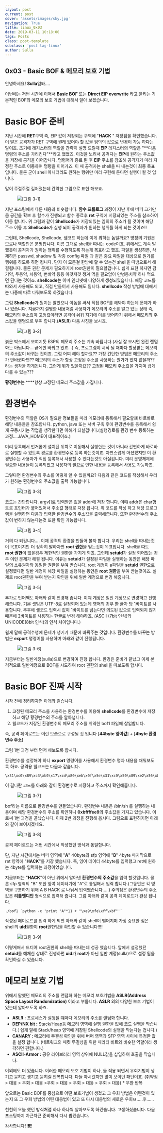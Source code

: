 ```yaml
---
layout: post
current: post
cover: 'assets/images/sky.jpg'
navigation: True
title: linux_0x03
date: 2019-03-11 10:18:00
tags: Posts
class: post-template
subclass: 'post tag-linux'
author: Sulla
---
```


## 0x03 - Basic BOF & 메모리 보호 기법

안녕하세요! **Sulla**임돠....

이번에는 저번 시간에 이어서 **Basic BOF** 또는 **Direct EIP overwrite** 라고 불리는 기본적인 BOF와 메모리 보호 기법에 대해서 알아 보겠습니다.

# Basic BOF 준비

지난 시간에 **RET**구역 즉, EIP 값이 저장되는 구역에 "**HACK** " 저장됨을 확인했습니다. 이 말은 공격자가 RET 구역에 원래 있어야 할 값을 임의의 값으로 변경이 가능 하다는 말이죠.  초기에 레지스터의 역할을 간략히 설명 드릴때 **EIP** 레지스터의 역할은 "**다음 명령의 주소를 가리킨다"**라고 했었죠. 이것을 노려서 공격자는 **EIP**에 원하는 주소값을 저장해 공격을 이어갑니다. 명령어가 종료 된 후 **EIP** 주소를 참조해 공격자가 미리 지정한 주소로 이동하여 명령을 이어가죠. 이 때 공격자는 shell을 따 내는것이 최종 목표입니다. 물론 굳이 shell 아니더라도 원하는 행위만 미리 구현해 둔다면 실행이 될 것 입니다.

말이 주절주절 길어졌는데 간략한 그림으로 표현 해보죠.

<figure>
  <img data-action="zoom" src='{{ "/assets/images/linux/0x03/0x03-1.png" | relative_url }}' alt='[그림 3-1]'>
</figure>

지난 포스팅에서 다룬 내용과 비슷합니다. **함수 프롤로그** 과정이 지난 후에 버퍼 크기만큼 공간을 확보 후 함수가 진행되고 함수 종료후 **ret** 구역에 저장되있는 주소를 참조하여 이동 합니다. 위 그림과 같이 **Shellcode**가 저장되있는 임의의 주소가 될 것이며 해당 주소 이동 후 **Shellcode**가 실행 되어 공격자가 원하는 행위를 하게 되는 것이죠!!

그런데, Shellcode, Shellcode, 쉘코드 하는데 이게 뭐하는 놈일까요? 명칭의 기원은 모르나 역할만은 분명합니다. 이름 그대로 shell을 따내는 code이죠. 위에서도 계속 말했듯이 공격자가 원하는 행위를 수행하도록 하는게 목표라고 했죠. 파일을 생성하든, 삭제하든 passwd, shadow 및 각종 config 파일 과 같은 중요 파일을 대상으로 뭔가를 행위를 하도록 하면 됩니다. 단지 이 모든걸 한방에 할 수 있는건 shell을 따냄으로서 해결됩니다. 물론 권한 문제가 필요하기에 root권한이 필요할겁니다. 쉽게 표현 하자면 감기약, 두통약, 치통약, 변비약 등등 이것저것 챙겨 먹을 필요없이 만병통치약 하나 먹으면 된다는 것이죠. **shellcode**는 이미 인터넷에 다양하게 생성되있습니다. 해당 코드를 따와서 사용해도 되고, 직접 만들어서 사용해도 됩니다. **shellcode** 작성 방법에 대해서는 나중에 따로 다뤄보도록 하곘습니다.

그럼 **Shellcode**가 뭔지는 알았으니 이놈을 써서 직접 BOF를 해봐야 하는데 문제가 하나 있습니다. 지금까지 설명한 내용처럼 사용자가 메모리의 주소를 알고 있는 상태 즉, 메모리의 주소값이 고정값이라면 공격이 쉬워 지기에 이를 방어하기 위해서 메모리의 주소값을 랜덤으로 부여 합니다.(**ASLR**) 다음 사진을 보시죠.

<figure>
  <img data-action="zoom" src='{{ "/assets/images/linux/0x03/0x03-2.png" | relative_url }}' alt='[그림 3-2]'>
</figure>

붉은 박스에서 보여지듯 ESP의 메모리 주소는 계속 바뀝니다.(사실 잘 보시면 완전 랜덤화는 아닙니다....끝에만 바뀌고 있죠...) 즉, 프로그램이 시작 될 때마다 할당받는 메모리의 주소값이 바뀌는 것이죠. 그럼 어찌 해야 할까요?? 가장 간단한 방법은 메모리의 주소가 안바뀐다면?? 메모리의 주소가 항상 고정된 주소를 사용하는 뭔가가 있지 않을까??라는 생각을 하게됩니다. 그런게 뭐가 있을까요?? 고정된 메모리 주소값을 가지며  쉽게 다룰 수 있는???

**황경변수**는 ****항상 고정된 메모리 주소값을 가집니다.

# 환경변수

환경변수의 역할은 OS가 필요한 정보들을 미리 메모리에 등록해서 필요할떄 바로바로 해당 내용들을 참조합니다. python, java 또는 서버 구축 후에 환경변수를 등록해서 쉽게 구동시키는 작업을 생각한다면 이해가 되실겁니다.(실행경로를 환경 변수 등록하는 과정....JAVA_HOME이 대표적이죠.)

미리 등록해서 번거롭게 설치된 위치로 이동해서 실행한는 것이 아니라 간편하게 바로바로 실행할 수 있도록 경로를 환경변수로 등록 하는것이죠. 자연스럽게 아셨겠지만 이 환경변수는 사용자가 직접 등록해서 사용할 수 있다는것도 아실겁니다. 미리 운영체제에 필요한 내용들이 등록되있고 사용자의 필요로 인한 내용을 등록해서 사용도 가능하죠.

그렇다면 환경변수의 주소를 어떻게 알 수 있을까요? 다음과 같은 코드를 작성해서 우리가 원하는 환경변수의 주소값을 출력 가능합니다.

<figure>
  <img data-action="zoom" src='{{ "/assets/images/linux/0x03/0x03-3.png" | relative_url }}' alt='[그림 3-3]'>
</figure>

코드는 간단합니다. argv[]로 입력받은 값을 addr에 저장 합니다. 이떄 addr은 char형트로 포인터가 붙어있어서 주소값 형태로 저장 됩니다.
위 코드를 작성 하고 해당 프로그램을 실행하면 다음과 입력한 환경변수의 주소값을 출력해줍니다. 또한 환경변수의 주소값이 변하지 않는다는것 또한 확인 가능합니다.

<figure>
  <img data-action="zoom" src='{{ "/assets/images/linux/0x03/0x03-4.png" | relative_url }}' alt='[그림 3-4]'>
</figure>

거의 다 되갑니다.... 이제 공격의 환경을 만들어 볼까 합니다. 우리는 shell을 따내는것이 목표이지만 더 정확히 말하자면 **root 권한**을 얻는것이 목표입니다. shell을 따도 **root 권한**이 없을경우 제한적인 권한을 가지게 되죠. 그런데 **setuid**가 설정 되어있는 경우 이런 문제가 해결 됩니다. 이유는 **setuid**가 설정된 파일을 실행하는 동안은 해당 파일의 소유권자와 동일한 권한을 부여 받습니다. root 계정이 a파일을 **setuid** 권한으로 설정헀다면 일반 계정이 해당 파일을 실행하는 동안은 **root 권한**을 부여 받는것이죠. 실제로 root권한을 부여 받는지 확인을 위해 일반 계정으로 변경 해줍니다.

<figure>
  <img data-action="zoom" src='{{ "/assets/images/linux/0x03/0x03-5.png" | relative_url }}' alt='[그림 3-5]'>
</figure>

추가로 언어팩도 아래와 같이 변경해 줍니다. 이떄 계정은 일반 계정으로 변경하고 진행 해줍니다. 기본 셋팅은 UTF-8로 설정되어 있는데 영어의 경우 한 글자 당 1바이트를 사용합니다. 추후에 쉘코드 입력시 값이 1바이트를 넘는다면 의도된 값으로 입력되지 않기 때문에 2바이트를 사용하는 한글로 변경 해야하죠. (ASCII (7bit 인식)와 UNICODE(8bit 인식)의 인식 차이입니다.)

쉽게 말해 공격수행에 문제가 생기기 때문에 바꿔주는 것입니다. 환경변수를 바꾸는 방법은 **export** 명령어를 사용하며 아래와 같이 진행됩니다.

<figure>
  <img data-action="zoom" src='{{ "/assets/images/linux/0x03/0x03-6.png" | relative_url }}' alt='[그림 3-6]'>
</figure>

지금부터는 일반계정(sulla)으로 변경하여 진행 합니다. 환경은 준비가 끝났고 이제 본격적으로 일반계정으로 BOF를 시도하여 root 권한의 shell을 따보도록 합시다.

# Basic BOF 진짜 시작

시작 전에 정리하자면 아래와 같습니다.

1. 고정된 메모리 주소를 사용하는 환경변수를 이용해 **shellcode**를 환경변수에 저장하고 해당 황경변수의 주소를 알아냅니다.
2. 쉘코드가 저장된 환경변수의 메모리 주소를 취약한 bof1 파일에 삽입합니다.

즉, 공격 페이로드는 이런 모습으로 구성될 것 입니다 [**44byte 잉여값**] + [**4byte 환경변수 주소**]

그럼 1번 과정 부터 먼저 해보도록 합시다.

환경변수를 설정해야 하니 **export** 명령어를 사용해서 환경변수 명과 내용을 채워보도록 하죠. 공격용 쉘코드는 다음과 같습니다.

    \x31\xc0\x89\xc3\xb0\x17\xcd\x80\xeb\x0f\x5e\x31\xc0\x50\x89\xe2\x56\x89\xe1\x89\xf3\xb0\x0b\xcd\x80\xe8\xec\xff\xff\xff\x2f\x62\x69\x6e\x2f\x73\x68

이 길다란 코드를 아래와 같이 환경변수로 저장하고 주소까지 확인해줍니다.

<figure>
  <img data-action="zoom" src='{{ "/assets/images/linux/0x03/0x03-7.png" | relative_url }}' alt='[그림 3-7]'>
</figure>

bof라는 이름으로 환경변수를 만들었습니다. 환경변수 내용은 /bin/sh 를 실행하는 내용이며 해당 환경변수의 주소를 확인하니 **0xbffffee9**의 주소값을 가지고 있습니다. 이로써 1번 과정을 끝났습니다. 이제 2번 과정을 진행해 봅시다. 그림으로 표현하자면 아래와 같이 보여지겠네요.

<figure>
  <img data-action="zoom" src='{{ "/assets/images/linux/0x03/0x03-8.png" | relative_url }}' alt='[그림 3-8]'>
</figure>

공격 페이로드는 저번 시간에서 작성했던 방식과 동일합니다.

단, 지난 시간에서는 버퍼 영역에 "**A**" 40byte와 sfp 영역에 "**B**" 4byte  마지막으로 ret 영역에 "**HACK**"를 저장 헀습니다. 즉, 잉여 데이터 44byte를 입력했고 ret에 원하는 4byte를 입력하는 과정이었습니다.

지금부터는 "**HACK**"이 아닌 위에서 알아낸 **환경변수의 주소값**을 입력 할것입니다. 물론 sfp 영역의 "B" 또한 잉여 데이터기에 "A"로 통일해서 입력 합니다.(그동안은 각 영역을 구분하기 위해 A B HACK 로 나눠서 입력했습니다.....) 주의점은 환경변수의 주소값은 **리틀엔디안** 형식으로 입력해 줍니다. 그럼 아래와 같이 공격 페이로드가 완성 됩니다.

    ./bof1 `python -c 'print "A"*11 + "\xe9\xfe\xff\xbf"'`

작성된 페이로드를 입력 하게 되면 아래와 같이 shell이 떨어지며 가장 중요한 점은 shell의 **uid**권한이 **root**권한임을 확인할 수 있습니다!!!!

<figure>
  <img data-action="zoom" src='{{ "/assets/images/linux/0x03/0x03-9.png" | relative_url }}' alt='[그림 3-9]'>
</figure>

이렇게해서 드디어 root권한의 shell을 따내는데 성공 헀습니다. 앞에서 설정헀던 **setuid**를 해체한 상태로 진행하면 **uid**가 **root**가 아닌 일반 계정(sulla)으로 설정 됨을 확인하실 수 있습니다.

# 메모리 보호 기법

위에서 말헀던 메모리의 주소를 랜덤화 하는 메모리 보호기법을 **ASLR(Address Space Layout Randomization)** 이라고 부릅니다. **ASLR** 외의 다양한 보호 기법이 있는데 알아보도록 하죠.

- **ASLR :** 프로세스가 실행될 떄마다 메모리의 주소를 랜덤화 합니다.
- **DEP/NX bit :** Stack/Heap등 메모리 영역에 실행 권한을 없애 코드 실행을 막습니다.( 쉽게 말해 Stack/heap 영역에 저장된 Shellcode의 실행을 막는다는 겁니다.)
- **CANARY :** 메모리에 무결성 확인을 위해 버퍼 영역과 SFP 영역 사이에 특정한 값을 설정 합니다. (네트워크의 패킷 무결성을 위한 패리티 비트와 비슷한 역할이라 생각하면 편합니다.)
- **ASCII-Armor :** 공유 라이브러리 영역 상위에 NULL값을 삽입하여 호출을 막습니다.

이외에도 더 있습니다. 이러한 메모리 보호 기법이 하나, 둘 적용 되면서 우회기법이 생기고 묻히고 생기고 묻히길 반복합니다. 다들 아시겠지만 많이 보이던 패턴이죠. 
(취약점 > 대응 > 우회 > 대응 >우회 > 대응 > 우회 > 대응 > 우회 > 대응) * 무한 반복

앞으로는 Basic BOF를 중심으로 어떤 보호기법이 생겼고 그 우회 방법은 어떤것이 있는지 또 그 우회 방법의 어떤 대응법이 있고 또 다시 대응법의 새로운 우회ㅂ.....후......

천천히 오늘 했던 방식처럼 하나 하나씩 알아보도록 하겠습니다.
고생하셨습니다. 다음 포스팅까지 차근차근 준비해서 다시 뵙겠습니다.

감사합니다!
**뿅**!